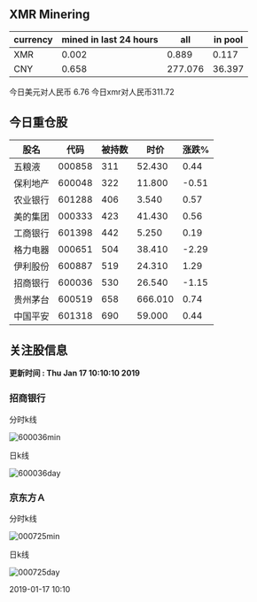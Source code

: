 ## XMR Minering

|currency|mined in last 24 hours|all|in pool|
|---|---|---|---|
|XMR|0.002|0.889|0.117|
|CNY|0.658|277.076|36.397|

今日美元对人民币 6.76	今日xmr对人民币311.72


## 今日重仓股 

|股名|代码|被持数|时价|涨跌%|
|---|---|---|---|---|
|五粮液|000858|311|52.430|0.44|
|保利地产|600048|322|11.800|-0.51|
|农业银行|601288|406|3.540|0.57|
|美的集团|000333|423|41.430|0.56|
|工商银行|601398|442|5.250|0.19|
|格力电器|000651|504|38.410|-2.29|
|伊利股份|600887|519|24.310|1.29|
|招商银行|600036|530|26.540|-1.15|
|贵州茅台|600519|658|666.010|0.74|
|中国平安|601318|690|59.000|0.44|

## 关注股信息
**更新时间 : Thu Jan 17 10:10:10 2019**
### 招商银行 
分时k线

![600036min](http://image.sinajs.cn/newchart/min/n/sh600036.gif)

日k线

![600036day](http://image.sinajs.cn/newchart/daily/n/sh600036.gif)

### 京东方Ａ 
分时k线

![000725min](http://image.sinajs.cn/newchart/min/n/sz000725.gif)

日k线

![000725day](http://image.sinajs.cn/newchart/daily/n/sz000725.gif)

2019-01-17 10:10